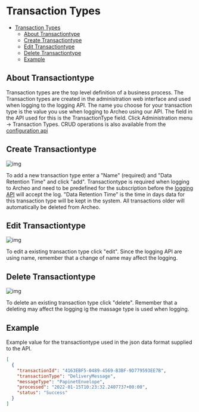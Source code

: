 # Transaction Types

- [Transaction Types](#transaction-types)
  - [About Transactiontype](#about-transactiontype)
  - [Create Transactiontype](#create-transactiontype)
  - [Edit Transactiontype](#edit-transactiontype)
  - [Delete Transactiontype](#delete-transactiontype)
  - [Example](#example)

## About Transactiontype

Transaction types are the top level definition of a business process. The Transaction types are created in the administration web interface and used when logging to the logging API. The name you choose for your transaction type is the value you use when logging to Archeo using our API. The field in the API used for this is the TransactionType field.
Click Administration menu → Transaction Types. CRUD operations is also available from the [configuration api](../Archeo%20API/Archeo%20Configuration%20API.md)

## Create Transactiontype

![img](https://archeodocstorage.blob.core.windows.net/images/Configuration-TransactionType-New.png)

To add a new transaction type enter a "Name" (required) and "Data Retention Time" and click "add". Transactiontype is required when logging to Archeo and need to be predefined for the subscription before the [logging API](../Archeo%20API/Archeo%20Logging%20API.md)  will accept the log. "Data Retention Time" is the time in days data for this transaction type will be kept in the system. All transactions older will automatically be deleted from Archeo.

## Edit Transactiontype

![img](https://archeodocstorage.blob.core.windows.net/images/Configuration-Messagetype-Edit.png)

To edit a existing transaction type  click "edit". Since the logging API are using name, remember that a change of name may affect the logging.

## Delete Transactiontype

![img](https://archeodocstorage.blob.core.windows.net/images/Configuration-Messagetype-Delete.png)

To delete an existing transaction type  click "delete". Remember that a deleting may affect the logging ig the massage type is used when logging.

## Example

Example value for the transactiontype used in the json data format supplied to the API.

```json
[
  {
    "transactionId": "4163EBF5-0489-4569-B3BF-9D779593EE7B",
    "transactionType": "DeliveryMessage",
    "messageType": "PapinetEnvelope",   
    "processed": "2022-01-15T10:23:32.2407737+00:00",   
    "status": "Success"
  }
]
```
